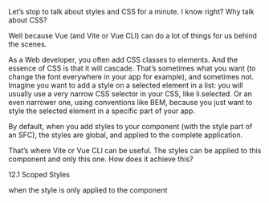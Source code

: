 Let’s stop to talk about styles and CSS for a minute. I know right? Why talk about CSS?

Well because Vue (and Vite or Vue CLI) can do a lot of things for us behind the scenes.

As a Web developer, you often add CSS classes to elements. And the essence of CSS is that it will cascade. That’s sometimes what you want (to change the font everywhere in your app for example), and sometimes not. Imagine you want to add a style on a selected element in a list: you will usually use a very narrow CSS selector in your CSS, like li.selected. Or an even narrower one, using conventions like BEM, because you just want to style the selected element in a specific part of your app.

By default, when you add styles to your component (with the style part of an SFC), the styles are global, and applied to the complete application.

That’s where Vite or Vue CLI can be useful. The styles can be applied to this component and only this one. How does it achieve this?

12.1 Scoped Styles

when the style is only applied to the component

